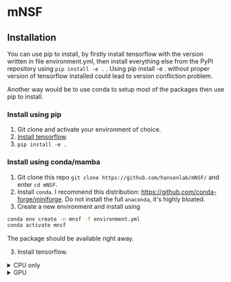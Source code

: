 # mNSF

## Installation

You can use pip to install, by firstly install tensorflow with the version written in file environment.yml, then install everything else from the PyPI repository using `pip install -e .` . Using pip install -e . without proper version of tensorflow installed could lead to version confliction problem.

Another way would be to use conda to setup most of the packages then use pip to install.

### Install using pip

1. Git clone and activate your environment of choice.
2. [Install tensorflow](https://www.tensorflow.org/install).
3. `pip install -e .`

### Install using conda/mamba

1. Git clone this repo `git clone https://github.com/hansenlab/mNSF/` and enter `cd mNSF`.
2. Install `conda`. I recommend this distribution: https://github.com/conda-forge/miniforge. Do not install the full `anaconda`, it's highly bloated.
3. Create a new environment and install using

```sh
conda env create -n mnsf -f environment.yml
conda activate mnsf
```
The package should be available right away.

3. Install tensorflow.

<details>
  <summary>CPU only</summary>
    ```sh
    conda install tensorflow
    ```
</details>

<details>
  <summary>GPU</summary>
    If you have a GPU and is operating in a Linux system, you can in the `mnsf` environment.
    ```sh
    conda install tensorflow-gpu
    ```
</details>
